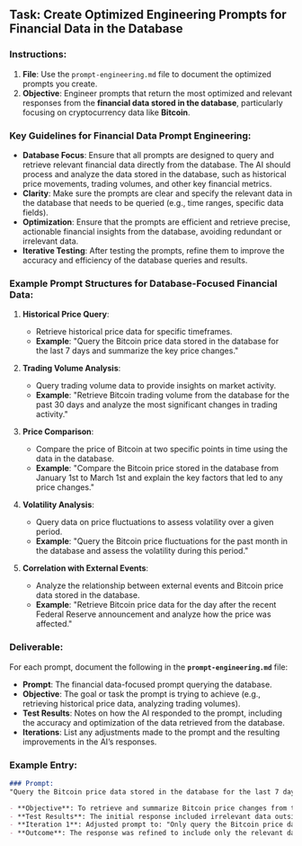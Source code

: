 ## Task: Create Optimized Engineering Prompts for Financial Data in the Database

### Instructions:
1. **File**: Use the `prompt-engineering.md` file to document the optimized prompts you create.
2. **Objective**: Engineer prompts that return the most optimized and relevant responses from the **financial data stored in the database**, particularly focusing on cryptocurrency data like **Bitcoin**.

### Key Guidelines for Financial Data Prompt Engineering:

- **Database Focus**: Ensure that all prompts are designed to query and retrieve relevant financial data directly from the database. The AI should process and analyze the data stored in the database, such as historical price movements, trading volumes, and other key financial metrics.
- **Clarity**: Make sure the prompts are clear and specify the relevant data in the database that needs to be queried (e.g., time ranges, specific data fields).
- **Optimization**: Ensure that the prompts are efficient and retrieve precise, actionable financial insights from the database, avoiding redundant or irrelevant data.
- **Iterative Testing**: After testing the prompts, refine them to improve the accuracy and efficiency of the database queries and results.

### Example Prompt Structures for Database-Focused Financial Data:

1. **Historical Price Query**:
   - Retrieve historical price data for specific timeframes.
   - **Example**: "Query the Bitcoin price data stored in the database for the last 7 days and summarize the key price changes."

2. **Trading Volume Analysis**:
   - Query trading volume data to provide insights on market activity.
   - **Example**: "Retrieve Bitcoin trading volume from the database for the past 30 days and analyze the most significant changes in trading activity."

3. **Price Comparison**:
   - Compare the price of Bitcoin at two specific points in time using the data in the database.
   - **Example**: "Compare the Bitcoin price stored in the database from January 1st to March 1st and explain the key factors that led to any price changes."

4. **Volatility Analysis**:
   - Query data on price fluctuations to assess volatility over a given period.
   - **Example**: "Query the Bitcoin price fluctuations for the past month in the database and assess the volatility during this period."

5. **Correlation with External Events**:
   - Analyze the relationship between external events and Bitcoin price data stored in the database.
   - **Example**: "Retrieve Bitcoin price data for the day after the recent Federal Reserve announcement and analyze how the price was affected."

### Deliverable:
For each prompt, document the following in the **`prompt-engineering.md`** file:
- **Prompt**: The financial data-focused prompt querying the database.
- **Objective**: The goal or task the prompt is trying to achieve (e.g., retrieving historical price data, analyzing trading volumes).
- **Test Results**: Notes on how the AI responded to the prompt, including the accuracy and optimization of the data retrieved from the database.
- **Iterations**: List any adjustments made to the prompt and the resulting improvements in the AI’s responses.

### Example Entry:

```markdown
### Prompt: 
"Query the Bitcoin price data stored in the database for the last 7 days and summarize the key price changes."

- **Objective**: To retrieve and summarize Bitcoin price changes from the database for the past 7 days.
- **Test Results**: The initial response included irrelevant data outside the specified time range.
- **Iteration 1**: Adjusted prompt to: "Only query the Bitcoin price data from the last 7 days stored in the database."
- **Outcome**: The response was refined to include only the relevant data. Optimized.
